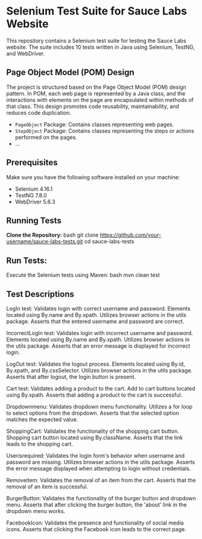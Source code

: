 # Selenium Test Suite for Sauce Labs Website

This repository contains a Selenium test suite for testing the Sauce Labs website. The suite includes 10 tests written in Java using Selenium, TestNG, and WebDriver.


## Page Object Model (POM) Design

The project is structured based on the Page Object Model (POM) design pattern. In POM, each web page is represented by a Java class, and the interactions with elements 
on the page are encapsulated within methods of that class. This design promotes code reusability, maintainability, and reduces code duplication.

- `PageObject` Package: Contains classes representing web pages.
- `StepObject` Package: Contains classes representing the steps or actions performed on the pages.
- ...


## Prerequisites

Make sure you have the following software installed on your machine:

- Selenium 4.16.1
- TestNG 7.8.0
- WebDriver 5.6.3


## Running Tests

**Clone the Repository:**
   bash
   git clone https://github.com/your-username/sauce-labs-tests.git
   cd sauce-labs-tests


## Run Tests:
Execute the Selenium tests using Maven:
  bash
  mvn clean test


## Test Descriptions

LogIn test:
  Validates login with correct username and password.
  Elements located using By.name and By.xpath.
  Utilizes browser actions in the utils package.
  Asserts that the entered username and password are correct.

IncorrectLogIn test:
  Validates login with incorrect username and password.
  Elements located using By.name and By.xpath.
  Utilizes browser actions in the utils package.
  Asserts that an error message is displayed for incorrect login.

LogOut test:
  Validates the logout process.
  Elements located using By.id, By.xpath, and By.cssSelector.
  Utilizes browser actions in the utils package.
  Asserts that after logout, the login button is present.

Cart test:
  Validates adding a product to the cart.
  Add to cart buttons located using By.xpath.
  Asserts that adding a product to the cart is successful.

Dropdownmenu:
  Validates dropdown menu functionality.
  Utilizes a for loop to select options from the dropdown.
  Asserts that the selected option matches the expected value.

ShoppingCart:
  Validates the functionality of the shopping cart button.
  Shopping cart button located using By.className.
  Asserts that the link leads to the shopping cart.

Userisrequired:
  Validates the login form's behavior when username and password are missing.
  Utilizes browser actions in the utils package.
  Asserts the error message displayed when attempting to login without credentials.

Removeitem:
  Validates the removal of an item from the cart.
  Asserts that the removal of an item is successful.

BurgerButton:
  Validates the functionality of the burger button and dropdown menu.
  Asserts that after clicking the burger button, the 'about' link in the dropdown menu works.

FacebookIcon:
  Validates the presence and functionality of social media icons.
  Asserts that clicking the Facebook icon leads to the correct page.
